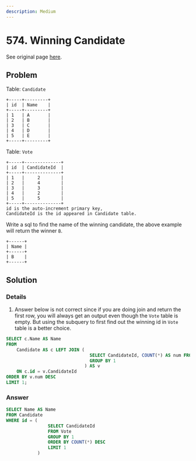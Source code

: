 ```yaml
---
description: Medium
---
```


# 574. Winning Candidate

See original page [here](https://leetcode.com/problems/winning-candidate/).

## Problem

Table: `Candidate`

```text
+-----+---------+
| id  | Name    |
+-----+---------+
| 1   | A       |
| 2   | B       |
| 3   | C       |
| 4   | D       |
| 5   | E       |
+-----+---------+  
```

Table: `Vote`

```text
+-----+--------------+
| id  | CandidateId  |
+-----+--------------+
| 1   |     2        |
| 2   |     4        |
| 3   |     3        |
| 4   |     2        |
| 5   |     5        |
+-----+--------------+
id is the auto-increment primary key,
CandidateId is the id appeared in Candidate table.
```

Write a sql to find the name of the winning candidate, the above example will return the winner `B`.

```text
+------+
| Name |
+------+
| B    |
+------+
```

## Solution

### Details

1. Answer below is not correct since if you are doing join and return the first row, you will always get an output even though the `Vote` table is empty. But using the subquery to first find out the winning id in  `Vote` table is a better choice.

```sql
SELECT c.Name AS Name
FROM 
    Candidate AS c LEFT JOIN (
                                SELECT CandidateId, COUNT(*) AS num FROM Vote
                                GROUP BY 1
                              ) AS v
    ON c.id = v.CandidateId
ORDER BY v.num DESC
LIMIT 1;

```

### Answer

```sql
SELECT Name AS Name
FROM Candidate
WHERE id = (
                SELECT CandidateId 
                FROM Vote
                GROUP BY 1
                ORDER BY COUNT(*) DESC
                LIMIT 1
            )
```

